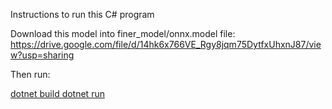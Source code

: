 Instructions to run this C# program

Download this model into finer_model/onnx.model file: 
https://drive.google.com/file/d/14hk6x766VE_Rgy8jqm75DytfxUhxnJ87/view?usp=sharing

Then run:

[dotnet build
dotnet run](url)
